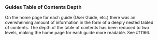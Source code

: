 ### Guides Table of Contents Depth

On the home page for each guide (User Guide, etc.) there was an overwhelming amount of information in the form of a deeply nested tabled of contents. The depth of the table of contents has been reduced to two levels, making the home page for each guide more readable. See #11166.

